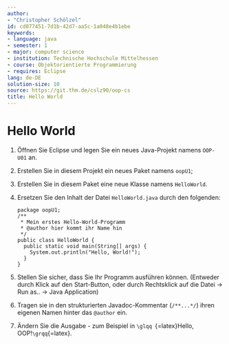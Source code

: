 ```yaml
---
author:
- "Christopher Schölzel"
id: cd077451-7d1b-42d7-aa5c-1a048e4b1ebe
keywords:
- language: java
- semester: 1
- major: computer science
- institution: Technische Hochschule Mittelhessen
- course: Objektorientierte Programmierung
- requires: Eclipse
lang: de-DE
solution-size: 10
source: https://git.thm.de/cslz90/oop-cs
title: Hello World
---
```


# Hello World

1.  Öffnen Sie Eclipse und legen Sie ein neues Java-Projekt namens
    `OOP-U01` an.

2.  Erstellen Sie in diesem Projekt ein neues Paket namens `oopU1`;

3.  Erstellen Sie in diesem Paket eine neue Klasse namens `HelloWorld`.

4.  Ersetzen Sie den Inhalt der Datei `HelloWorld.java` durch den
    folgenden:

        package oopU1;
        /**
         * Mein erstes Hello-World-Programm
         * @author hier kommt ihr Name hin
         */
        public class HelloWorld {
          public static void main(String[] args) {
            System.out.println("Hello, World!");
          }
        }

5.  Stellen Sie sicher, dass Sie Ihr Programm ausführen können.
    (Entweder durch Klick auf den Start-Button, oder durch Rechtsklick
    auf die Datei $\rightarrow$ Run as.. $\rightarrow$ Java Application)

6.  Tragen sie in den strukturierten Javadoc-Kommentar (`/**...*/`)
    ihren eigenen Namen hinter das `@author` ein.

7.  Ändern Sie die Ausgabe - zum Beispiel in `\glqq `{=latex}Hello,
    OOP!`\grqq`{=latex}.

